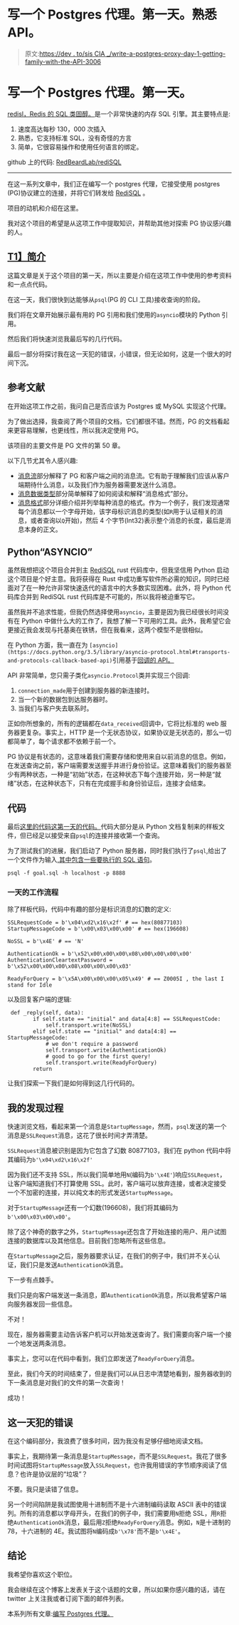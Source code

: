 # 写一个 Postgres 代理。第一天。熟悉 API。

> 原文:[https://dev . to/sis CIA _/write-a-postgres-proxy-day-1-getting-family-with-the-API-3006](https://dev.to/siscia_/write-a-postgres-proxy-day-1-getting-familiar-with-the-api-3006)

# [](#write-a-postgres-proxy-day-1)写一个 Postgres 代理。第一天。

[redisl，Redis 的 SQL 类固醇。](https://redisql.com)是一个非常快速的内存 SQL 引擎。其主要特点是:

1.  速度高达每秒 130，000 次插入
2.  熟悉，它支持标准 SQL，没有奇怪的方言
3.  简单，它很容易操作和使用任何语言的绑定。

github 上的代码: [RedBeardLab/rediSQL](https://github.com/RedBeardLab/rediSQL)

* * *

在这一系列文章中，我们正在编写一个 postgres 代理，它接受使用 postgres (PG)协议建立的连接，并将它们转发给 [RediSQL](https://redisql.com) 。

项目的动机和介绍在这里。

我对这个项目的希望是从这项工作中提取知识，并帮助其他对探索 PG 协议感兴趣的人。

## [T1】简介](#intro)

这篇文章是关于这个项目的第一天，所以主要是介绍在这项工作中使用的参考资料和一点点代码。

在这一天，我们很快到达能够从`psql`(PG 的 CLI 工具)接收查询的阶段。

我们将在文章开始展示最有用的 PG 引用和我们使用的`asyncio`模块的 Python 引用。

然后我们将快速浏览我最后写的几行代码。

最后一部分将探讨我在这一天犯的错误，小错误，但无论如何，这是一个很大的时间下沉。

## [](#the-references)参考文献

在开始这项工作之前，我问自己是否应该为 Postgres 或 MySQL 实现这个代理。

为了做出选择，我查阅了两个项目的文档，它们都很不错。然而，PG 的文档看起来更容易理解，也更线性，所以我决定使用 PG。

该项目的主要文件是 PG 文件的第 50 章。

以下几节尤其令人感兴趣:

*   [消息流](https://www.postgresql.org/docs/9.5/protocol-flow.html)部分解释了 PG 和客户端之间的消息流。它有助于理解我们应该从客户端期待什么消息，以及我们作为服务器需要发送什么消息。
*   [消息数据类型](https://www.postgresql.org/docs/9.5/protocol-message-types.html)部分简单解释了如何阅读和解释“消息格式”部分。
*   [消息格式](https://www.postgresql.org/docs/9.5/protocol-message-formats.html)部分详细介绍并列举每种消息的格式。作为一个例子，我们发现通常每个消息都以一个字母开始，该字母标识消息的类型(如`R`用于认证相关的消息，或者查询以`Q`开始)，然后 4 个字节(Int32)表示整个消息的长度，最后是消息本身的正文。

## Python“ASYNCIO”

虽然我想把这个项目合并到主 [RediSQL](http://redisql.com) rust 代码库中，但我坚信用 Python 启动这个项目是个好主意。我将获得在 Rust 中成功重写软件所必需的知识，同时已经面对了在一种允许非常快速迭代的语言中的大多数实现困难。此外，将 Python 代码库合并到 RediSQL rust 代码库是不可能的，所以我将被迫重写它。

虽然我并不追求性能，但我仍然选择使用`asyncio`，主要是因为我已经很长时间没有在 Python 中做什么大的工作了，我想了解一下可用的工具。此外，我希望它会更接近我会发现与托基奥在铁锈，但在我看来，这两个模型不是很相似。

在 Python 方面，我一直在为 `[asyncio](https://docs.python.org/3.5/library/asyncio-protocol.html#transports-and-protocols-callback-based-api)`引用基于[回调的 API。](https://docs.python.org/3.5/library/asyncio-protocol.html#transports-and-protocols-callback-based-api)

API 非常简单，您只需子类化`asyncio.Protocol`类并实现三个回调:

1.  `connection_made`用于创建到服务器的新连接时。
2.  当一个新的数据包到达服务器时。
3.  当我们与客户失去联系时。

正如你所想象的，所有的逻辑都在`data_received`回调中，它将比标准的 web 服务器更复杂。事实上，HTTP 是一个无状态协议，如果协议是无状态的，那么一切都简单了，每个请求都不依赖于前一个。

PG 协议是有状态的，这意味着我们需要存储和使用来自以前消息的信息。例如，在发送查询之前，客户端需要发送握手并进行身份验证。这意味着我们的服务器至少有两种状态，一种是“初始”状态，在这种状态下每个连接开始，另一种是“就绪”状态，在这种状态下，只有在完成握手和身份验证后，连接才会结束。

## [](#the-code)代码

最后[这里的代码这第一天的代码。](https://github.com/RedBeardLab/pg-redis-proxy/blob/fe3408b02f7f1cd12061cae75de3a309a5c7d935/main.py)代码大部分是从 Python 文档复制来的样板文件，但已经足以接受来自`psql`的连接并接收第一个查询。

为了测试我们的进展，我们启动了 Python 服务器，同时我们执行了`psql`,给出了一个文件作为输入[,其中包含一些要执行的 SQL 语句](https://github.com/RedBeardLab/pg-redis-proxy/blob/70d1c2de917648900289a36e142720237aed29b2/goal.sql)。

`psql -f goal.sql -h localhost -p 8888`

### [](#the-workflow-of-the-day)一天的工作流程

除了样板代码，代码中有趣的部分是标识消息的幻数的定义:

```
SSLRequestCode = b'\x04\xd2\x16\x2f' # == hex(80877103)
StartupMessageCode = b'\x00\x03\x00\x00' # == hex(196608)

NoSSL = b'\x4E' # == 'N'

AuthenticationOk = b'\x52\x00\x00\x00\x08\x00\x00\x00\x00'
AuthenticationCleartextPassword = b'\x52\x00\x00\x00\x08\x00\x00\x00\x03'

ReadyForQuery = b'\x5A\x00\x00\x00\x05\x49' # == Z0005I , the last I stand for Idle 
```

以及回复客户端的逻辑:

```
 def _reply(self, data):
        if self.state == "initial" and data[4:8] == SSLRequestCode:
            self.transport.write(NoSSL)
        elif self.state == "initial" and data[4:8] == StartupMessageCode:
            # we don't require a password
            self.transport.write(AuthenticationOk)
            # good to go for the first query!
            self.transport.write(ReadyForQuery)
        return 
```

让我们探索一下我们是如何得到这几行代码的。

## [](#my-discovering-process)我的发现过程

快速浏览文档，看起来第一个消息是`StartupMessage`，然而，`psql`发送的第一个消息是`SSLRequest`消息，这花了很长时间才弄清楚。

`SSLRequest`消息被识别是因为它包含了幻数 80877103，我们在 python 代码中将其编码为`b'\x04\xd2\x16\x2f'`

因为我们还不支持 SSL，所以我们简单地用`N`(编码为`b'\x4E'`)响应`SSLRequest`，让客户端知道我们不打算使用 SSL。此时，客户端可以放弃连接，或者决定接受一个不加密的连接，并以纯文本的形式发送`StartupMessage`。

对于`StartupMessage`还有一个幻数(196608)，我们将其编码为`b'\x00\x03\x00\x00'`。

除了这个神奇的数字之外，`StartupMessage`还包含了开始连接的用户、用户试图连接的数据库以及其他信息。目前我们忽略所有这些信息。

在`StartupMessage`之后，服务器要求认证，在我们的例子中，我们并不关心认证，我们只是发送`AuthenticationOk`消息。

下一步有点棘手。

我们只是向客户端发送一条消息，即`AuthenticationOk`消息，所以我希望客户端向服务器发回一些信息。

不对！

现在，服务器需要主动告诉客户机可以开始发送查询了。我们需要向客户端一个接一个地发送两条消息。

事实上，您可以在代码中看到，我们立即发送了`ReadyForQuery`消息。

至此，我们今天的时间结束了，但是我们可以从日志中清楚地看到，服务器收到的下一条消息是对我们的文件的第一次查询！

成功！

## [](#errors-made-during-this-day)这一天犯的错误

在这个编码部分，我浪费了很多时间，因为我没有足够仔细地阅读文档。

事实上，我期待第一条消息是`StartupMessage`，而不是`SSLRequest`。我花了很多时间试图将`StartupMessage`放入`SSLRequest`，也许我用错误的字节顺序阅读了信息？也许是协议层的“垃圾”？

不要。我只是读错了信息。

另一个时间陷阱是我试图使用十进制而不是十六进制编码读取 ASCII 表中的错误列。所有的消息都以字母开头，在我们的例子中，我们需要用`N`拒绝 SSL，用`R`拒绝`AuthenticationOk`消息，最后用`Z`拒绝`ReadyForQuery`消息。例如，`N`是十进制的 78，十六进制的 4E。我试图将`N`编码成`b'\x78'`而不是`b'\x4E'`。

## [](#conclusion)结论

我希望你喜欢这个职位。

我会继续在这个博客上发表关于这个话题的文章，所以如果你感兴趣的话，请在 twitter 上关注我或者订阅下面的邮件列表。

本系列所有文章:[编写 Postgres 代理。](https://redbeardlab.com/category/pg-redis-proxy/)